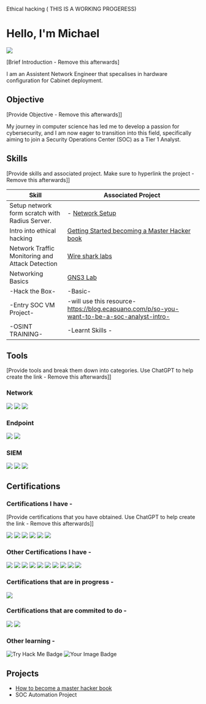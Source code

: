 Ethical hacking ( THIS IS A WORKING PROGERESS)

# Hello, I'm Michael
<a href="https://www.linkedin.com/in/michael-john-nolan-"><img src="https://img.shields.io/badge/-LinkedIn-0072b1?&style=for-the-badge&logo=linkedin&logoColor=white" /></a>


[Brief Introduction - Remove this afterwards]

I am an Assistent Network Engineer that specalises in hardware configuration for Cabinet deployment. 

## Objective
[Provide Objective - Remove this afterwards]]

My journey in computer science has led me to develop a passion for cybersecurity, and I am now eager to transition into this field, specifically aiming to join a Security Operations Center (SOC) as a Tier 1 Analyst.

## Skills
[Provide skills and associated project. Make sure to hyperlink the project - Remove this afterwards]]

| Skill                                         | Associated Project         |
|-----------------------------------------------|----------------------------|
|Setup network form scratch with Radius Server. | - <a href="https://github.com/MichaelNolan80/BasicNetworkSetup">Network Setup</a>|
| Intro into ethical hacking        | <a href="https://github.com/MichaelNolan80/Getting-Started/tree/main">Getting Started becoming a Master Hacker book</a>|
| Network Traffic Monitoring and Attack Detection | <a href="https://google.com">Wire shark labs</a>|
| Networking Basics      |  <a href="https://google.com">GNS3 Lab</a>|
| -Hack the Box-      | -Basic-|
| -Entry SOC VM Project-              |-will use this resource-  https://blog.ecapuano.com/p/so-you-want-to-be-a-soc-analyst-intro-|
| -OSINT TRAINING- |-Learnt Skills -|

## Tools
[Provide tools and break them down into categories. Use ChatGPT to help create the link - Remove this afterwards]]

### Network
<div>
    <img src="https://img.shields.io/badge/-Wireshark-1679A7?&style=for-the-badge&logo=Wireshark&logoColor=white" />
    <img src="https://img.shields.io/badge/-Suricata-EF3B2D?&style=for-the-badge&logo=Suricata&logoColor=white" />
    <img src="https://img.shields.io/badge/-Zeek-777BB4?&style=for-the-badge&logo=Zeek&logoColor=white" />
</div>

### Endpoint
<div>
    <img src="https://img.shields.io/badge/-Microsoft_Defender_for_Endpoint-00A4EF?&style=for-the-badge&logo=Microsoft&logoColor=white" />
    <img src="https://img.shields.io/badge/-Velociraptor-4B275F?&style=for-the-badge&logo=Velociraptor&logoColor=white" />
</div>

### SIEM
<div>
    <img src="https://img.shields.io/badge/-Microsoft_Sentinel-0078D4?&style=for-the-badge&logo=Microsoft&logoColor=white" />
    <img src="https://img.shields.io/badge/-Splunk-000000?&style=for-the-badge&logo=Splunk&logoColor=white" />
    <img src="https://img.shields.io/badge/-Elastic-005571?&style=for-the-badge&logo=Elastic&logoColor=white" />
</div>

## Certifications

### Certifications I have - 
[Provide certifications that you have obtained. Use ChatGPT to help create the link - Remove this afterwards]]
<div>
<img src="https://img.shields.io/badge/-Security%2B-FF0000?&style=for-the-badge&logo=CompTIA&logoColor=white" />
<img src="https://img.shields.io/badge/-Network%2B-007ACC?&style=for-the-badge&logo=CompTIA&logoColor=white" />
<img src="https://img.shields.io/badge/NCFE_Level_2_Principles_of_Cyber_Security-005F6A?&style=for-the-badge&logo=graduation-cap&logoColor=white" />
<img src="https://img.shields.io/badge/Google_Cybersecurity-4285F4?&style=for-the-badge&logo=google&logoColor=white" />
<img src="https://img.shields.io/badge/MikroTik_MTCNA-0061F2?&style=for-the-badge&logo=mikrotik&logoColor=white" />
<img src="https://img.shields.io/badge/MikroTik_MTCRE-0061F2?&style=for-the-badge&logo=mikrotik&logoColor=white" />
</div>


### Other Certifications I have - 

<div>
<img src="https://img.shields.io/badge/IPAF_1b-004B87?&style=for-the-badge&logo=graduation-cap&logoColor=white" />
<img src="https://img.shields.io/badge/IPAF_3b-004B87?&style=for-the-badge&logo=graduation-cap&logoColor=white" /> 
<img src="https://img.shields.io/badge/TTS1U_MATS_Rooftop_Worker_Safety_and_Access-FF6600?&style=for-the-badge&logo=people&logoColor=white" />
<img src="https://img.shields.io/badge/TSK4U_RF_Hazards-FF0000?&style=for-the-badge&logo=radio&logoColor=white" /> 
<img src="https://img.shields.io/badge/TTS2UR_MATS_Tower_Climbing_and_Rescue-FF4500?&style=for-the-badge&logo=mountain&logoColor=white" /> 
<img src="https://img.shields.io/badge/Qualsafe_Level_3_Award_in_Emergency_First_Aid_at_Work_(RQF)-32CD32?&style=for-the-badge&logo=first-aid&logoColor=white" /> 
<img src="https://img.shields.io/badge/NRSWA_O1_Signing_Lighting_Guarding-FFD700?&style=for-the-badge&logo=traffic-light&logoColor=white" /> 
<img src="https://img.shields.io/badge/S7_PIA_Sub_Duct_and_Cable_Installation_Underground-2E8B57?&style=for-the-badge&logo=build&logoColor=white"  /> 
<img src="https://img.shields.io/badge/SA002_Underground_Safety-00008B?&style=for-the-badge&logo=helmet-safety&logoColor=white" /> 

<img src="https://img.shields.io/badge/ENHANCED_DBS-1E90FF?&style=for-the-badge&logo=shield&logoColor=white" />
</div>


### Certifications that are in progress  - 

<div>
 <img src="https://img.shields.io/badge/Certified_Ethical_Hacker_(CEH)-5A5A5A?&style=for-the-badge&logo=hackerrank&logoColor=white" />

</div>

### Certifications that are commited to do  - 

<div>

 <img src="https://img.shields.io/badge/CompTIA_PenTest%2B-009CDE?&style=for-the-badge&logo=comptia&logoColor=white" />
 <img src="https://img.shields.io/badge/CompTIA_CySA%2B-009CDE?&style=for-the-badge&logo=comptia&logoColor=white" />
 
</div>

### Other learning  - 


<div>

 <img src="https://img.shields.io/badge/Try_Hack_Me-009CDE?&style=for-the-badge&logo=tryhackme&logoColor=white" alt="Try Hack Me Badge" />


<img src="https://tryhackme-badges.s3.amazonaws.com/MIchaelNolan.png" alt="Your Image Badge" />
</div>

## Projects
- <a href="https://github.com/MichaelNolan80/Getting-Started/tree/main">How to become a master hacker book</a>
- SOC Automation Project
